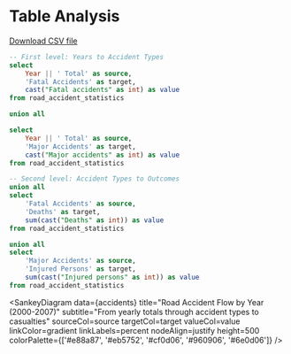 # Table Analysis
[Download CSV file](Road%20Accident%20Statistics.csv)
```sql accidents
-- First level: Years to Accident Types
select 
    Year || ' Total' as source,
    'Fatal Accidents' as target,
    cast("Fatal accidents" as int) as value
from road_accident_statistics

union all

select 
    Year || ' Total' as source,
    'Major Accidents' as target,
    cast("Major accidents" as int) as value
from road_accident_statistics

-- Second level: Accident Types to Outcomes
union all
select 
    'Fatal Accidents' as source,
    'Deaths' as target,
    sum(cast("Deaths" as int)) as value
from road_accident_statistics

union all
select 
    'Major Accidents' as source,
    'Injured Persons' as target,
    sum(cast("Injured persons" as int)) as value
from road_accident_statistics
```

<SankeyDiagram
    data={accidents}
    title="Road Accident Flow by Year (2000-2007)"
    subtitle="From yearly totals through accident types to casualties"
    sourceCol=source
    targetCol=target
    valueCol=value
    linkColor=gradient
    linkLabels=percent
    nodeAlign=justify
    height=500
    colorPalette={['#e88a87', '#eb5752', '#cf0d06', '#960906', '#6e0d06']}
/>